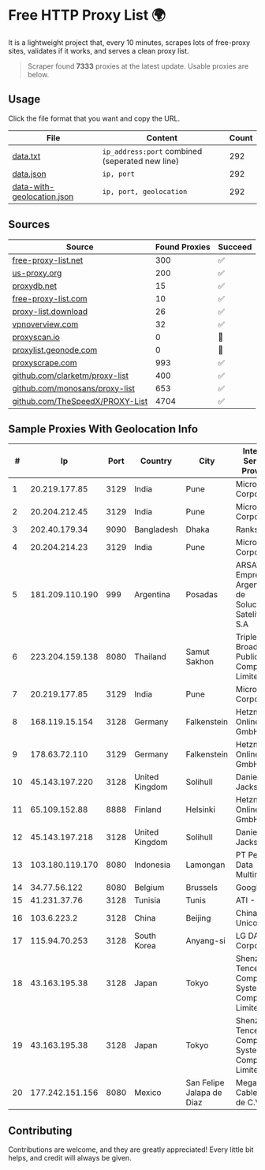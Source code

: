 
# Free HTTP Proxy List 🌍

It is a lightweight project that, every 10 minutes, scrapes lots of free-proxy sites, validates if it works, and serves a clean proxy list.


> Scraper found **7333** proxies at the latest update. Usable proxies are below.

## Usage

Click the file format that you want and copy the URL.


|File|Content|Count|
|----|-------|-----|
|[data.txt](https://raw.githubusercontent.com/themiralay/Proxy-List-World/master/data.txt)|`ip_address:port` combined (seperated new line)|292|
|[data.json](https://raw.githubusercontent.com/themiralay/Proxy-List-World/master/data.json)|`ip, port`|292|
|[data-with-geolocation.json](https://raw.githubusercontent.com/themiralay/Proxy-List-World/master/data-with-geolocation.json)|`ip, port, geolocation`|292|

## Sources

|Source|Found Proxies|Succeed|
|------|-------------|-------|
|[free-proxy-list.net](https://free-proxy-list.net)|300|✅|
|[us-proxy.org](https://www.us-proxy.org)|200|✅|
|[proxydb.net](http://proxydb.net)|15|✅|
|[free-proxy-list.com](https://free-proxy-list.com/?page=&port=&type%5B%5D=http&type%5B%5D=https&up_time=0&search=Search)|10|✅|
|[proxy-list.download](https://www.proxy-list.download/HTTP)|26|✅|
|[vpnoverview.com](https://vpnoverview.com/privacy/anonymous-browsing/free-proxy-servers)|32|✅|
|[proxyscan.io](https://www.proxyscan.io)|0|🚫|
|[proxylist.geonode.com](https://proxylist.geonode.com/api/proxy-list?limit=300&page=1&sort_by=lastChecked&sort_type=desc&protocols=http,https)|0|🚫|
|[proxyscrape.com](https://api.proxyscrape.com/v2/?request=displayproxies&protocol=http&timeout=10000&country=all&ssl=all&anonymity=all)|993|✅|
|[github.com/clarketm/proxy-list](https://raw.githubusercontent.com/clarketm/proxy-list/master/proxy-list-raw.txt)|400|✅|
|[github.com/monosans/proxy-list](https://raw.githubusercontent.com/monosans/proxy-list/main/proxies/http.txt)|653|✅|
|[github.com/TheSpeedX/PROXY-List](https://raw.githubusercontent.com/TheSpeedX/PROXY-List/master/http.txt)|4704|✅|


## Sample Proxies With Geolocation Info

|#|Ip|Port|Country|City|Internet Service Provider|
|-|--|----|-------|----|-------------------------|
|1|20.219.177.85|3129|India|Pune|Microsoft Corporation|
|2|20.204.212.45|3129|India|Pune|Microsoft Corporation|
|3|202.40.179.34|9090|Bangladesh|Dhaka|Ranks ITT|
|4|20.204.214.23|3129|India|Pune|Microsoft Corporation|
|5|181.209.110.190|999|Argentina|Posadas|ARSAT - Empresa Argentina de Soluciones Satelitales S.A|
|6|223.204.159.138|8080|Thailand|Samut Sakhon|Triple T Broadband Public Company Limited|
|7|20.219.177.85|3129|India|Pune|Microsoft Corporation|
|8|168.119.15.154|3128|Germany|Falkenstein|Hetzner Online GmbH|
|9|178.63.72.110|3129|Germany|Falkenstein|Hetzner Online GmbH|
|10|45.143.197.220|3128|United Kingdom|Solihull|Daniel Jackson|
|11|65.109.152.88|8888|Finland|Helsinki|Hetzner Online GmbH|
|12|45.143.197.218|3128|United Kingdom|Solihull|Daniel Jackson|
|13|103.180.119.170|8080|Indonesia|Lamongan|PT Persada Data Multimedia|
|14|34.77.56.122|8080|Belgium|Brussels|Google LLC|
|15|41.231.37.76|3128|Tunisia|Tunis|ATI - ISP|
|16|103.6.223.2|3128|China|Beijing|China Unicom|
|17|115.94.70.253|3128|South Korea|Anyang-si|LG DACOM Corporation|
|18|43.163.195.38|3128|Japan|Tokyo|Shenzhen Tencent Computer Systems Company Limited|
|19|43.163.195.38|3128|Japan|Tokyo|Shenzhen Tencent Computer Systems Company Limited|
|20|177.242.151.156|8080|Mexico|San Felipe Jalapa de Diaz|Mega Cable, S.A. de C.V.|



## Contributing

Contributions are welcome, and they are greatly appreciated! Every
little bit helps, and credit will always be given.


